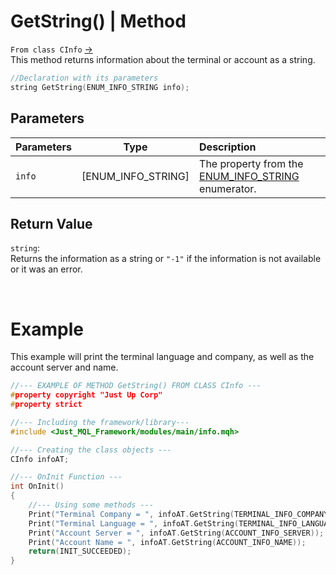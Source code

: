 # GetString() | Method
`From class CInfo` [->](info.md) <br>
This method returns information about the terminal or account as a string.

```cpp
//Declaration with its parameters
string GetString(ENUM_INFO_STRING info);
```

## Parameters
| Parameters |        Type        | Description                                                                                            |
| :--------- | :----------------: | :----------------------------------------------------------------------------------------------------- |
| `info`     | [ENUM_INFO_STRING] | The property from the [ENUM_INFO_STRING](../../enumerations/e_enum_info/#ENUM_INFO_STRING) enumerator. |

## Return Value
`string`: <br>
Returns the information as a string or `"-1"` if the information is not available or it was an error.

<br>

# Example
This example will print the terminal language and company, as well as the account server and name.
```cpp
//--- EXAMPLE OF METHOD GetString() FROM CLASS CInfo ---
#property copyright "Just Up Corp"
#property strict

//--- Including the framework/library---
#include <Just_MQL_Framework/modules/main/info.mqh>

//--- Creating the class objects ---
CInfo infoAT;

//--- OnInit Function ---
int OnInit()
{
    //--- Using some methods ---
    Print("Terminal Company = ", infoAT.GetString(TERMINAL_INFO_COMPANY));
    Print("Terminal Language = ", infoAT.GetString(TERMINAL_INFO_LANGUAGE));
    Print("Account Server = ", infoAT.GetString(ACCOUNT_INFO_SERVER));
    Print("Account Name = ", infoAT.GetString(ACCOUNT_INFO_NAME));
    return(INIT_SUCCEEDED);
}
```